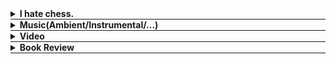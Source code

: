<div id="music-e"></div>

<div style="border-bottom: 0.5px solid;">
  <details class="content-details" data-url="chess.html">
    <summary><b>I hate chess.</b></summary>
    <span class="content" style="display:block"></span>
  </details>
</div>

<div style="border-bottom: 0.5px solid;">
  <details id="music-d" class="content-details">
    <summary><b>Music(Ambient/Instrumental/...)</b></summary>
    <span id="music-c" class="content" style="display:block;"></span>
  </details>
</div>

<div style="border-bottom: 0.5px solid;">
  <details class="content-details" data-url="video.html">
    <summary><b>Video</b></summary>
    <span class="content" style="display:block"></span>
  </details>
</div>

<div style="border-bottom: 0.5px solid;">
  <details class="content-details" data-url="review.html">
    <summary><b>Book Review</b></summary>
    <span class="content" style="overflow-y: scroll; height:500px; display:block"></span>
  </details>
</div>

<script src="load.js" defer></script>
<script src="music.js" defer></script>


